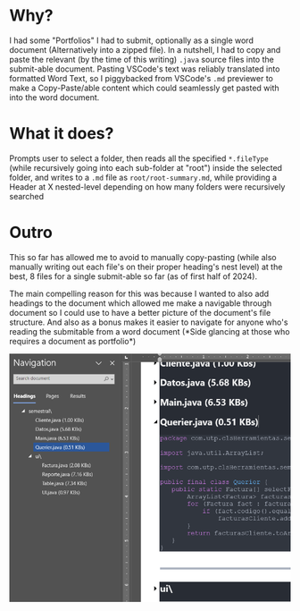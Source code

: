 
# __**Why?**__

  I had some "Portfolios" I had to submit, optionally as a single word document (Alternatively into a zipped file). In a nutshell, I had to copy and
  paste the relevant (by the time of this writing) `.java` source files into the submit-able document. Pasting VSCode's text was reliably translated
  into formatted Word Text, so I piggybacked from VSCode's `.md` previewer to make a Copy-Paste/able content which could seamlessly get pasted with into
  the word document.

# __**What it does?**__

  Prompts user to select a folder, then reads all the specified `*.fileType` (while recursively going into each sub-folder at "root") inside the selected folder,
  and writes to a `.md` file as `root/root-summary.md`, while providing a Header at X nested-level depending on how many folders were recursively
  searched

# Outro

This so far has allowed me to avoid to manually copy-pasting (while also manually writing out each file's on their proper heading's nest level) at the best, 8 files for a single 
submit-able so far (as of first half of 2024).

The main compelling reason for this was because I wanted to also add headings to the document which allowed me make a navigable through document so I could
use to have a better picture of the document's file structure. And also as a bonus makes it easier to navigate for anyone who's reading the submitable from a word document 
(\*Side glancing at those who requires a document as portfolio*)

![Example Image](preview_img.png "Preview Image")
